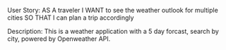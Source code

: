 User Story:
AS A traveler
I WANT to see the weather outlook for multiple cities
SO THAT I can plan a trip accordingly

Description: This is a weather application with a 5 day forcast, search by city, powered by Openweather API. 

